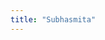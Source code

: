 ```yaml
---
title: "Subhasmita"
---
```



<!-- {{< typeit
  tag=h4
  bold=true
  lifeLike=false
  breakLines=true
  loop=false
>}}
striving to craft byte-sized brilliance with grace and grit.
{{< /typeit >}} -->
